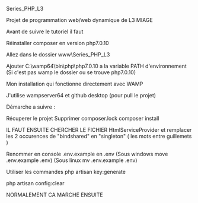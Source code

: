 Series_PHP_L3

Projet de programmation web/web dynamique de L3 MIAGE

Avant de suivre le tutoriel il faut

  Réinstaller composer en version php7.0.10

  Allez dans le dossier www\Series_PHP_L3
  
  Ajouter C:\wamp64\bin\php\php7.0.10 a la variable PATH d'environnement (Si c'est pas wamp le dossier ou se trouve php7.0.10)













Mon installation qui fonctionne directement avec WAMP 

J'utilise wampserver64 et github desktop (pour pull le projet)

Démarche a suivre : 

Récuperer le projet
Supprimer composer.lock
composer install

IL FAUT ENSUITE CHERCHER LE FICHIER HtmlServiceProvider et remplacer les 2 occurences de "bindshared" en "singleton" ( les mots entre guillemets )

Renommer en console .env.example en .env (Sous windows move .env.example .env) (Sous linux mv .env.example .env)

Utiliser les commandes php artisan key:generate

php artisan config:clear

NORMALEMENT CA MARCHE ENSUITE
